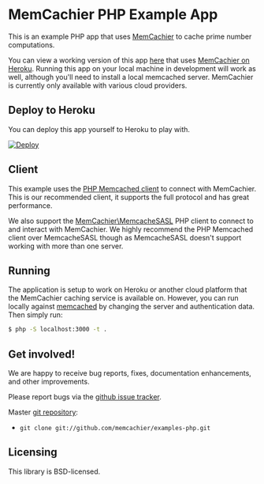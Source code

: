 # MemCachier PHP Example App

This is an example PHP app that uses
[MemCachier](http://www.memcachier.com) to cache prime number
computations.

You can view a working version of this app
[here](http://memcachier-examples-php.herokuapp.com/) that uses
[MemCachier on Heroku](https://addons.heroku.com/memcachier). Running
this app on your local machine in development will work as well,
although you'll need to install a local memcached server. MemCachier
is currently only available with various cloud providers.

## Deploy to Heroku

You can deploy this app yourself to Heroku to play with.

[![Deploy](https://www.herokucdn.com/deploy/button.png)](https://heroku.com/deploy)

## Client

This example uses the [PHP Memcached
client](http://www.php.net/manual/en/book.memcached.php) to connect
with MemCachier. This is our recommended client, it supports the full
protocol and has great performance.

We also support the
[MemCachier\MemcacheSASL](http://github.com/memcachier/PHPMemcacheSASL)
PHP client to connect to and interact with MemCachier. We highly
recommend the PHP Memcached client over MemcacheSASL though as
MemcacheSASL doesn't support working with more than one server.

## Running

The application is setup to work on Heroku or another cloud platform
that the MemCachier caching service is available on. However, you can
run locally against [memcached](http://memcached.org) by changing the
server and authentication data. Then simply run:

~~~~ .sh
$ php -S localhost:3000 -t .
~~~~

## Get involved!

We are happy to receive bug reports, fixes, documentation enhancements,
and other improvements.

Please report bugs via the
[github issue tracker](http://github.com/memcachier/examples-php/issues).

Master [git repository](http://github.com/memcachier/examples-php):

* `git clone git://github.com/memcachier/examples-php.git`

## Licensing

This library is BSD-licensed.

